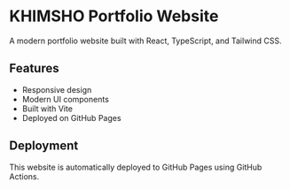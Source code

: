 
  # KHIMSHO Portfolio Website

  A modern portfolio website built with React, TypeScript, and Tailwind CSS.

  ## Features
  - Responsive design
  - Modern UI components
  - Built with Vite
  - Deployed on GitHub Pages

  ## Deployment
  This website is automatically deployed to GitHub Pages using GitHub Actions.
  